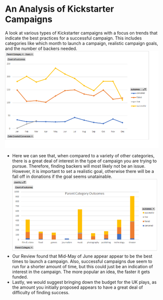 # An Analysis of Kickstarter Campaigns
A look at various types of Kickstarter campaigns with a focus on trends that indicate the best practices for a successful campaign. This includes categories like which month to launch a campaign, realistic campaign goals, and the number of backers needed. 
![](https://github.com/Stkaran/Kickstarter-analysis/blob/main/Kickstarter%20Dates.png)
* Here we can see that, when compared to a variety of other categories, there is a great deal of interest in the type of campaign you are trying to pursue. Therefore, finding backers will most likely not be an issue. However, it is important to set a realistic goal, otherwise there will be a fall off in donations if the goal seems unatainable.
![](https://github.com/Stkaran/Kickstarter-analysis/blob/main/Parent%20Category%20Outcomes.png)
* Our Review found that Mid-May of June appear appear to be the best times to launch a campaign. Also, successful campaigns due seem to run for a shorter amount of time, but this could just be an indication of interest in the campaign. The more popular an idea, the faster it gets funded.
* Lastly, we would suggest bringing down the budget for the UK plays, as the amount you initially proposed appears to have a great deal of difficulty of finding success.
